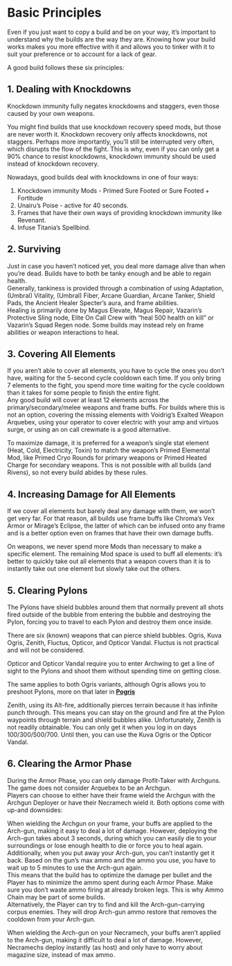 # Basic Principles

Even if you just want to copy a build and be on your way, it’s important to understand why the builds are the way they are. Knowing how your build works makes you more effective with it and allows you to tinker with it to suit your preference or to account for a lack of gear.

A good build follows these six principles:

## **1\. Dealing with Knockdowns**

Knockdown immunity fully negates knockdowns and staggers, even those caused by your own weapons.

You might find builds that use knockdown recovery speed mods, but those are never worth it. Knockdown recovery only affects knockdowns, not staggers. Perhaps more importantly, you’ll still be interrupted very often, which disrupts the flow of the fight. This is why, even if you can only get a 90% chance to resist knockdowns, knockdown immunity should be used instead of knockdown recovery.

Nowadays, good builds deal with knockdowns in one of four ways:
1. Knockdown immunity Mods - Primed Sure Footed or Sure Footed + Fortitude
2. Unairu’s Poise - active for 40 seconds.
3. Frames that have their own ways of providing knockdown immunity like Revenant.
4. Infuse Titania’s Spellbind.

## **2\. Surviving**

Just in case you haven’t noticed yet, you deal more damage alive than when you’re dead. Builds have to both be tanky enough and be able to regain health.  
Generally, tankiness is provided through a combination of using Adaptation, (Umbral) Vitality, (Umbral) Fiber, Arcane Guardian, Arcane Tanker, Shield Pads, the Ancient Healer Specter’s aura, and frame abilities.  
Healing is primarily done by Magus Elevate, Magus Repair, Vazarin’s Protective Sling node, Elite On Call Crew with “heal 500 health on kill” or Vazarin’s Squad Regen node. Some builds may instead rely on frame abilities or weapon interactions to heal.

## **3\. Covering All Elements**

If you aren’t able to cover all elements, you have to cycle the ones you don’t have, waiting for the 5-second cycle cooldown each time. If you only bring 7 elements to the fight, you spend more time waiting for the cycle cooldown than it takes for some people to finish the entire fight.  
Any good build will cover at least 12 elements across the primary/secondary/melee weapons and frame buffs. For builds where this is not an option, covering the missing elements with Voidrig’s Exalted Weapon Arquebex, using your operator to cover electric with your amp and virtuos surge, or using an on call crewmate is a good alternative.

To maximize damage, it is preferred for a weapon’s single stat element (Heat, Cold, Electricity, Toxin) to match the weapon’s Primed Elemental Mod, like Primed Cryo Rounds for primary weapons or Primed Heated Charge for secondary weapons. This is not possible with all builds (and Rivens), so not every build abides by these rules.

## **4\. Increasing Damage for All Elements**

If we cover all elements but barely deal any damage with them, we won’t get very far. For that reason, all builds use frame buffs like Chroma’s Vex Armor or Mirage’s Eclipse, the latter of which can be infused onto any frame and is a better option even on frames that have their own damage buffs.

On weapons, we never spend more Mods than necessary to make a specific element. The remaining Mod space is used to buff all elements: it’s better to quickly take out all elements that a weapon covers than it is to instantly take out one element but slowly take out the others.

## **5\. Clearing Pylons**

The Pylons have shield bubbles around them that normally prevent all shots fired outside of the bubble from entering the bubble and destroying the Pylon, forcing you to travel to each Pylon and destroy them once inside.

There are six (known) weapons that can pierce shield bubbles. Ogris, Kuva Ogris, Zenith, Fluctus, Opticor, and Opticor Vandal.
Fluctus is not practical and will not be considered.

Opticor and Opticor Vandal require you to enter Archwing to get a line of sight to the Pylons and shoot them without spending time on getting close.

The same applies to both Ogris variants, although Ogris allows you to preshoot Pylons, more on that later in [__Pogris__](/advanced/speedrun-strats.html#pogris)

Zenith, using its Alt-fire, additionally pierces terrain because it has infinite punch through. This means you can stay on the ground and fire at the Pylon waypoints through terrain and shield bubbles alike.
Unfortunately, Zenith is not readily obtainable. You can only get it when you log in on days 100/300/500/700. Until then, you can use the Kuva Ogris or the Opticor Vandal.

## **6\. Clearing the Armor Phase**

During the Armor Phase, you can only damage Profit-Taker with Archguns. The game does not consider Arquebex to be an Archgun.  
Players can choose to either have their frame wield the Archgun with the Archgun Deployer or have their Necramech wield it. Both options come with up-and downsides:

When wielding the Archgun on your frame, your buffs are applied to the Arch-gun, making it easy to deal a lot of damage. However, deploying the Arch-gun takes about 3 seconds, during which you can easily die to your surroundings or lose enough health to die or force you to heal again. Additionally, when you put away your Arch-gun, you can’t instantly get it back. Based on the gun’s max ammo and the ammo you use, you have to wait up to 5 minutes to use the Arch-gun again.  
This means that the build has to optimize the damage per bullet and the Player has to minimize the ammo spent during each Armor Phase. Make sure you don’t waste ammo firing at already broken legs. This is why Ammo Chain may be part of some builds.  
Alternatively, the Player can try to find and kill the Arch-gun-carrying corpus enemies. They will drop Arch-gun ammo restore that removes the cooldown from your Arch-gun.

When wielding the Arch-gun on your Necramech, your buffs aren’t applied to the Arch-gun, making it difficult to deal a lot of damage. However, Necramechs deploy instantly (as host) and only have to worry about magazine size, instead of max ammo.
